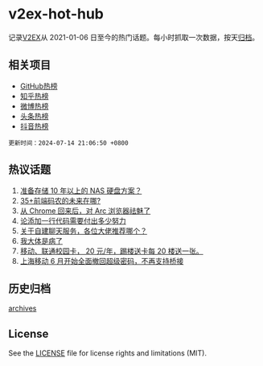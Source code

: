# v2ex-hot-hub

 记录[V2EX](https://www.v2ex.com/)从 2021-01-06 日至今的热门话题。每小时抓取一次数据，按天[归档](archives)。
 
 ## 相关项目

- [GitHub热榜](https://github.com/it985/github-hot-hub)
- [知乎热榜](https://github.com/it985/zhihu-hot-hub)
- [微博热榜](https://github.com/it985/weibo-hot-hub)
- [头条热榜](https://github.com/it985/toutiao-hot-hub)
- [抖音热榜](https://github.com/it985/douyin-hot-hub)


 `更新时间：2024-07-14 21:06:50 +0800`

## 热议话题

1. [准备存储 10 年以上的 NAS 硬盘方案？](https://www.v2ex.com/t/1057086)
1. [35+前端码农的未来在哪?](https://www.v2ex.com/t/1057144)
1. [从 Chrome 回来后，对 Arc 浏览器祛魅了](https://www.v2ex.com/t/1057124)
1. [论添加一行代码需要付出多少努力](https://www.v2ex.com/t/1057143)
1. [关于自建聊天服务，各位大佬推荐哪个？](https://www.v2ex.com/t/1057208)
1. [我大体是病了](https://www.v2ex.com/t/1057110)
1. [移动、联通校园卡， 20 元/年，踢楼送卡每 20 楼送一张。](https://www.v2ex.com/t/1057218)
1. [上海移动 6 月开始全面撤回超级密码，不再支持桥接](https://www.v2ex.com/t/1057150)

## 历史归档

[archives](archives)

## License

See the [LICENSE](LICENSE) file for license rights and limitations (MIT).
